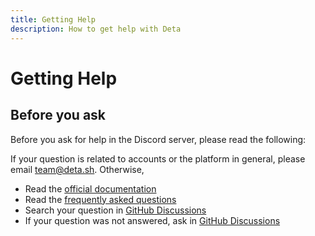 ```yaml
---
title: Getting Help
description: How to get help with Deta
---
```


# Getting Help

## **Before you ask**
Before you ask for help in the Discord server, please read the following:

If your question is related to accounts or the platform in general, please email <a href="mailto:team@deta.sh">team@deta.sh</a>.
Otherwise,

- Read the [official documentation](https://docs.deta.sh/)
- Read the [frequently asked questions](/faq)
- Search your question in [GitHub Discussions](https://github.com/orgs/deta/discussions)
- If your question was not answered, ask in [GitHub Discussions](https://github.com/orgs/deta/discussions)  
